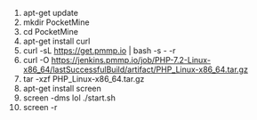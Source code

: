 1. apt-get update
2. mkdir PocketMine
3. cd PocketMine
4. apt-get install curl
5. curl -sL https://get.pmmp.io | bash -s - -r
8. curl -O https://jenkins.pmmp.io/job/PHP-7.2-Linux-x86_64/lastSuccessfulBuild/artifact/PHP_Linux-x86_64.tar.gz
7. tar -xzf PHP_Linux-x86_64.tar.gz
8. apt-get install screen
9. screen -dms lol ./start.sh
10. screen -r

